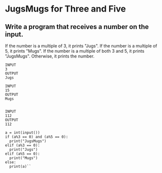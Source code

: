 # JugsMugs for Three and Five
## Write a program that receives a number on the input.
If the number is a multiple of 3, it prints "Jugs". 
If the number is a multiple of 5, it prints "Mugs".
If the number is a multiple of both 3 and 5, it prints "JugsMugs".
Otherwise, it prints the number.

```
INPUT 
3 
OUTPUT
Jugs

INPUT 
15
OUTPUT
Mugs


INPUT 
112
OUTPUT 
112
```
```
a = int(input())
if (a%3 == 0) and (a%5 == 0):
  print("JugsMugs")
elif (a%3 == 0):
  print("Jugs")
elif (a%5 == 0):
  print("Mugs")
else:
  print(a)``

```
